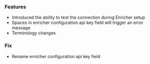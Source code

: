 ### Features
- Introduced the ability to test the connection during Enricher setup
- Spaces in enricher configuration api key field will trigger an error message
- Terminology changes

### Fix
- Rename enricher configuration api key field